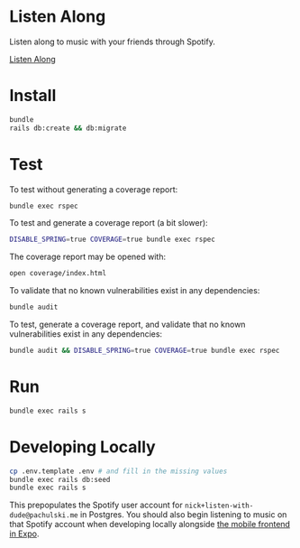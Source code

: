 # Listen Along

Listen along to music with your friends through Spotify.

[Listen Along](http://listenalong.club/)

# Install

```bash
bundle
rails db:create && db:migrate
```

# Test

To test without generating a coverage report:

```bash
bundle exec rspec
```

To test and generate a coverage report (a bit slower):

```bash
DISABLE_SPRING=true COVERAGE=true bundle exec rspec
```

The coverage report may be opened with:

```bash
open coverage/index.html
```

To validate that no known vulnerabilities exist in any dependencies:

```bash
bundle audit
```

To test, generate a coverage report, and validate that no known vulnerabilities exist in any dependencies:

```bash
bundle audit && DISABLE_SPRING=true COVERAGE=true bundle exec rspec
```

# Run

```bash
bundle exec rails s
```

# Developing Locally

```bash
cp .env.template .env # and fill in the missing values
bundle exec rails db:seed
bundle exec rails s
```

This prepopulates the Spotify user account for `nick+listen-with-dude@pachulski.me` in Postgres. You should also begin listening to music on that Spotify account when developing locally alongside [the mobile frontend in Expo](https://github.com/pachun/listen-along-mobile).
